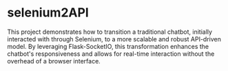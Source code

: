 # selenium2API
This project demonstrates how to transition a traditional chatbot, initially interacted with through Selenium, to a more scalable and robust API-driven model. By leveraging Flask-SocketIO, this transformation enhances the chatbot's responsiveness and allows for real-time interaction without the overhead of a browser interface.
